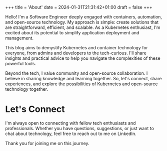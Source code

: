 +++
title = 'About'
date = 2024-01-31T21:31:42+01:00
draft = false
+++

Hello! I'm a Software Engineer deeply engaged with containers, automation, and open-source technology. My approach is simple: create solutions that are straightforward, efficient, and scalable. As a Kubernetes enthusiast, I'm excited about its potential to simplify application deployment and management.

This blog aims to demystify Kubernetes and container technology for everyone, from admins and developers to the tech-curious. I'll share insights and practical advice to help you navigate the complexities of these powerful tools.

Beyond the tech, I value community and open-source collaboration. I believe in sharing knowledge and learning together. So, let's connect, share experiences, and explore the possibilities of Kubernetes and open-source technology together.

# Let's Connect
I'm always open to connecting with fellow tech enthusiasts and professionals. Whether you have questions, suggestions, or just want to chat about technology, feel free to reach out to me on LinkedIn.

Thank you for joining me on this journey.